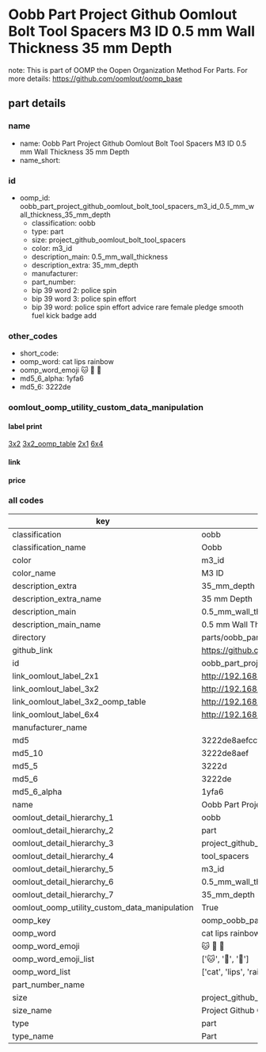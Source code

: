 # Oobb Part Project Github Oomlout Bolt Tool Spacers M3 ID 0.5 mm Wall Thickness 35 mm Depth  

note: This is part of OOMP the Oopen Organization Method For Parts. For more details: https://github.com/oomlout/oomp_base

##  part details
  







### name
* name: Oobb Part Project Github Oomlout Bolt Tool Spacers M3 ID 0.5 mm Wall Thickness 35 mm Depth
* name_short: 
### id
* oomp_id: oobb_part_project_github_oomlout_bolt_tool_spacers_m3_id_0.5_mm_wall_thickness_35_mm_depth
  * classification: oobb
  * type: part
  * size: project_github_oomlout_bolt_tool_spacers
  * color: m3_id
  * description_main: 0.5_mm_wall_thickness
  * description_extra: 35_mm_depth
  * manufacturer: 
  * part_number: 
  * bip 39 word 2: police spin
  * bip 39 word 3: police spin effort
  * bip 39 word: police spin effort advice rare female pledge smooth fuel kick badge add

### other_codes
* short_code: 
* oomp_word: cat lips rainbow
* oomp_word_emoji :cat: :lips: :rainbow:
* md5_6_alpha: 1yfa6
* md5_6: 3222de






### oomlout_oomp_utility_custom_data_manipulation
#### label print
[3x2](http://192.168.1.245:1112/?label=oomp%201yfa6)
[3x2_oomp_table](http://192.168.1.108:1112/?label=oomp%201yfa6)
[2x1](http://192.168.1.242:1112/?label=oomp%201yfa6)
[6x4](http://192.168.1.55:1112/?label=oomp%201yfa6)    

#### link

                              

#### price







### all codes 
| key | value |  
| --- | --- |  
| classification | oobb |  
| classification_name | Oobb |  
| color | m3_id |  
| color_name | M3 ID |  
| description_extra | 35_mm_depth |  
| description_extra_name | 35 mm Depth |  
| description_main | 0.5_mm_wall_thickness |  
| description_main_name | 0.5 mm Wall Thickness |  
| directory | parts/oobb_part_project_github_oomlout_bolt_tool_spacers_m3_id_0.5_mm_wall_thickness_35_mm_depth |  
| github_link | https://github.com/oomlout/oomlout_oomp_part_src/tree/main/parts/oobb_part_project_github_oomlout_bolt_tool_spacers_m3_id_0.5_mm_wall_thickness_35_mm_depth |  
| id | oobb_part_project_github_oomlout_bolt_tool_spacers_m3_id_0.5_mm_wall_thickness_35_mm_depth |  
| link_oomlout_label_2x1 | http://192.168.1.242:1112/?label=oomp%201yfa6 |  
| link_oomlout_label_3x2 | http://192.168.1.245:1112/?label=oomp%201yfa6 |  
| link_oomlout_label_3x2_oomp_table | http://192.168.1.108:1112/?label=oomp%201yfa6 |  
| link_oomlout_label_6x4 | http://192.168.1.55:1112/?label=oomp%201yfa6 |  
| manufacturer_name |  |  
| md5 | 3222de8aefccf4d153d900408d747d3d |  
| md5_10 | 3222de8aef |  
| md5_5 | 3222d |  
| md5_6 | 3222de |  
| md5_6_alpha | 1yfa6 |  
| name | Oobb Part Project Github Oomlout Bolt Tool Spacers M3 ID 0.5 mm Wall Thickness 35 mm Depth |  
| oomlout_detail_hierarchy_1 | oobb |  
| oomlout_detail_hierarchy_2 | part |  
| oomlout_detail_hierarchy_3 | project_github_bolt |  
| oomlout_detail_hierarchy_4 | tool_spacers |  
| oomlout_detail_hierarchy_5 | m3_id |  
| oomlout_detail_hierarchy_6 | 0.5_mm_wall_thickness |  
| oomlout_detail_hierarchy_7 | 35_mm_depth |  
| oomlout_oomp_utility_custom_data_manipulation | True |  
| oomp_key | oomp_oobb_part_project_github_oomlout_bolt_tool_spacers_m3_id_0.5_mm_wall_thickness_35_mm_depth |  
| oomp_word | cat lips rainbow |  
| oomp_word_emoji | :cat: :lips: :rainbow: |  
| oomp_word_emoji_list | [':cat:', ':lips:', ':rainbow:'] |  
| oomp_word_list | ['cat', 'lips', 'rainbow'] |  
| part_number_name |  |  
| size | project_github_oomlout_bolt_tool_spacers |  
| size_name | Project Github Oomlout Bolt Tool Spacers |  
| type | part |  
| type_name | Part |  
